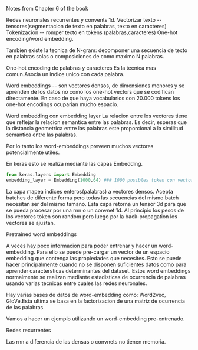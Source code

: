 Notes from Chapter 6 of the book

Redes neuronales recurrentes y convents 1d.
Vectorizar texto -- tensores(segmentacion de texto en palabras, texto en caracteres)
Tokenizacion -- romper texto en tokens (palabras,caracteres)
One-hot encoding/word embedding.

Tambien existe la tecnica de N-gram: decomponer una secuencia de texto en palabras solas o composiciones de como maximo N palabras.

One-hot encoding de palabras y caracteres
Es la tecnica mas comun.Asocia un indice unico con cada palabra.

Word embeddings -- son vectores densos, de dimensiones menores y se aprenden de los datos no como los one-hot vectors que se codifican directamente.
En caso de que haya vocabularios con 20.000 tokens los one-hot encodings ocuparian mucho espacio.

Word embedding con embedding layer
La relacion entre los vectores tiene que reflejar la relacion semantica entre las palabras. Es decir, esperas que la distancia geometrica entre las palabras este proporcional a la similitud semantica entre las palabras.

Por lo tanto los word-embeddings preveen muchos vectores potencialmente utiles.

En keras esto se realiza mediante las capas Embedding.

```python
from keras.layers import Embedding
embedding_layer = Embedding(1000,64) ### 1000 posibles token con vectores de dimension 64
```

La capa mapea indices enteros(palabras) a vectores densos.
Acepta batches de diferente forma pero todas las secuencias del mismo batch necesitan ser del mismo tamano.
Esta capa retorna un tensor 3d para que se pueda procesar por una rnn o un convnet 1d.
Al principio los pesos de los vectores token son random pero luego por la back-propagation los vectores se ajustan.

Pretrained word embeddings

A veces hay poco informacion para poder entrenar y hacer un word-embedding.
Para ello se puede pre-cargar un vector de un espacio embedding que contenga las propiedades que necesites.
Esto se puede hacer principalmente cuando no se disponen suficientes datos como para aprender caractersticas determinantes del dataset.
Estos word embeddings normalmente se realizan mediante estadisticas de ocurrencia de palabras usando varias tecnicas entre cuales las redes neuronales.

Hay varias bases de datos de word-embedding como: Word2vec, GloVe.Esta ultima se basa en la factorizacion de una matriz de ocurrencia de las palabras.

Vamos a hacer un ejemplo utilizando un word-embedding pre-entrenado.

Redes recurrentes

Las rnn a diferencia de las densas o convnets no tienen memoria.